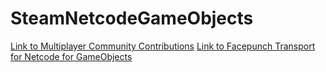# SteamNetcodeGameObjects

[Link to Multiplayer Community Contributions](https://github.com/Unity-Technologies/multiplayer-community-contributions/)
[Link to Facepunch Transport for Netcode for GameObjects](https://github.com/Unity-Technologies/multiplayer-community-contributions/tree/main/Transports/com.community.netcode.transport.facepunch)
